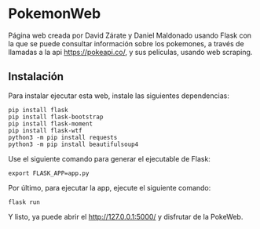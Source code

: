 # PokemonWeb

Página web creada por David Zárate y Daniel Maldonado usando Flask con la que se puede consultar información sobre los pokemones, a través de llamadas a la api https://pokeapi.co/, y sus películas, usando web scraping.

## Instalación

Para instalar ejecutar esta web, instale las siguientes dependencias:
```
pip install flask
pip install flask-bootstrap
pip install flask-moment
pip install flask-wtf
python3 -m pip install requests
python3 -m pip install beautifulsoup4
```

Use el siguiente comando para generar el ejecutable de Flask:
```
export FLASK_APP=app.py
```

Por último, para ejecutar la app, ejecute el siguiente comando:
```
flask run
```

Y listo, ya puede abrir el http://127.0.0.1:5000/ y disfrutar de la PokeWeb.
